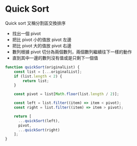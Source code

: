 # Quick Sort 

Quick sort 又稱分割區交換排序

- 找出一個 pivot
- 把比 pivot 小的值放 pivot 左邊
- 把比 pivot 大的值放 pivot 右邊
- 數列根據 pivot 切分為兩個數列，兩個數列繼續往下一樣的動作
- 直到其中一邊的數列沒有值或是只剩下一個值

```js
function quickSort(originalList) {
    const list = [...originalList];
    if (list.length < 2) {
        return list;
    }

    const pivot = list[Math.floor(list.length / 2)];

    const left = list.filter((item) => item < pivot);
    const right = list.filter((item) => item > pivot);

    return [
      ...quickSort(left),
      pivot,
      ...quickSort(right)
    ];
}
```